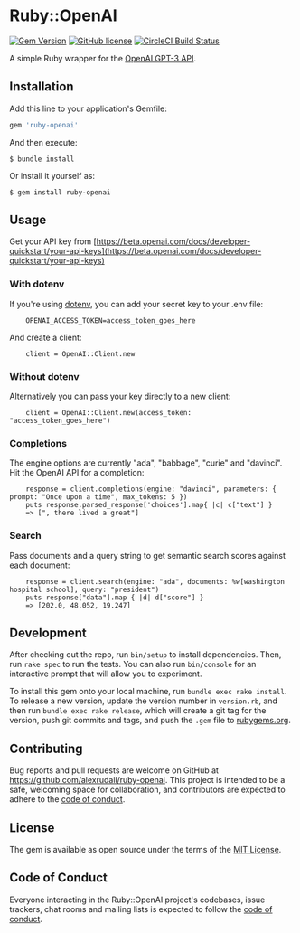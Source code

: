 # Ruby::OpenAI

[![Gem Version](https://badge.fury.io/rb/ruby-openai.svg)](https://badge.fury.io/rb/ruby-openai)
[![GitHub license](https://img.shields.io/badge/license-MIT-blue.svg)](https://github.com/alexrudall/ruby-openai/blob/main/LICENSE.txt)
[![CircleCI Build Status](https://circleci.com/gh/alexrudall/ruby-openai.svg?style=shield)](https://circleci.com/gh/alexrudall/ruby-openai)

A simple Ruby wrapper for the [OpenAI GPT-3 API](https://openai.com/blog/openai-api/).

## Installation

Add this line to your application's Gemfile:

```ruby
gem 'ruby-openai'
```

And then execute:

    $ bundle install

Or install it yourself as:

    $ gem install ruby-openai

## Usage

Get your API key from [https://beta.openai.com/docs/developer-quickstart/your-api-keys](https://beta.openai.com/docs/developer-quickstart/your-api-keys)

### With dotenv

If you're using [dotenv](https://github.com/motdotla/dotenv), you can add your secret key to your .env file:

```
    OPENAI_ACCESS_TOKEN=access_token_goes_here
```

And create a client:

```
    client = OpenAI::Client.new
```

### Without dotenv

Alternatively you can pass your key directly to a new client:

```
    client = OpenAI::Client.new(access_token: "access_token_goes_here")
```

### Completions

The engine options are currently "ada", "babbage", "curie" and "davinci". Hit the OpenAI API for a completion:

```
    response = client.completions(engine: "davinci", parameters: { prompt: "Once upon a time", max_tokens: 5 })
    puts response.parsed_response['choices'].map{ |c| c["text"] }
    => [", there lived a great"]
```

### Search

Pass documents and a query string to get semantic search scores against each document:

```
    response = client.search(engine: "ada", documents: %w[washington hospital school], query: "president")
    puts response["data"].map { |d| d["score"] }
    => [202.0, 48.052, 19.247]
```

## Development

After checking out the repo, run `bin/setup` to install dependencies. Then, run `rake spec` to run the tests. You can also run `bin/console` for an interactive prompt that will allow you to experiment.

To install this gem onto your local machine, run `bundle exec rake install`. To release a new version, update the version number in `version.rb`, and then run `bundle exec rake release`, which will create a git tag for the version, push git commits and tags, and push the `.gem` file to [rubygems.org](https://rubygems.org).

## Contributing

Bug reports and pull requests are welcome on GitHub at https://github.com/alexrudall/ruby-openai. This project is intended to be a safe, welcoming space for collaboration, and contributors are expected to adhere to the [code of conduct](https://github.com/alexrudall/ruby-openai/blob/main/CODE_OF_CONDUCT.md).

## License

The gem is available as open source under the terms of the [MIT License](https://opensource.org/licenses/MIT).

## Code of Conduct

Everyone interacting in the Ruby::OpenAI project's codebases, issue trackers, chat rooms and mailing lists is expected to follow the [code of conduct](https://github.com/alexrudall/ruby-openai/blob/main/CODE_OF_CONDUCT.md).
